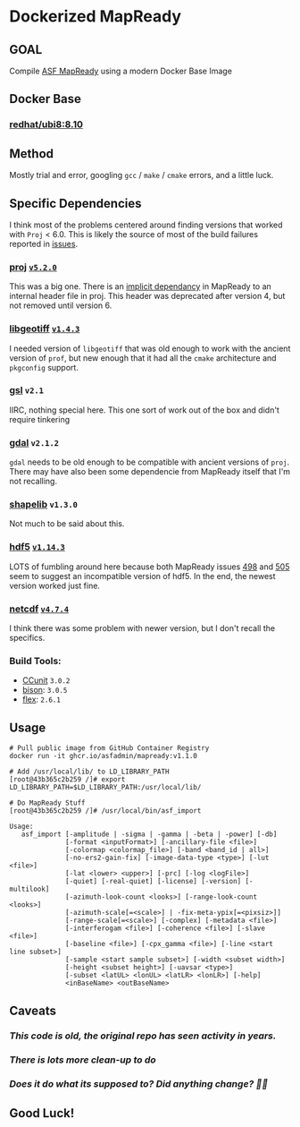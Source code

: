# Dockerized MapReady

## GOAL

Compile [ASF MapReady](https://github.com/asfadmin/asf_mapready) using a modern Docker Base Image

## Docker Base

### [redhat/ubi8:8.10](https://hub.docker.com/r/redhat/ubi8/tags#:~:text=TAG-,8.10,-Last%20pushed%20a)

## Method

Mostly trial and error, googling `gcc` / `make` / `cmake` errors, and a little luck. 

## Specific Dependencies 

I think most of the problems centered around finding versions that worked with `Proj` < 6.0. This is likely the source of most of the build failures reported in [issues](https://github.com/asfadmin/ASF_MapReady/issues/).

### [proj](https://proj.org/) [`v5.2.0`](https://github.com/OSGeo/PROJ/releases/tag/5.2.0)

This was a big one. There is an [implicit dependancy](https://github.com/asfadmin/ASF_MapReady/issues/128) in MapReady to an internal header file in proj. This header was deprecated after version 4, but not removed until version 6. 

### [libgeotiff](https://trac.osgeo.org/geotiff/) [`v1.4.3`](https://github.com/OSGeo/libgeotiff/releases/tag/1.4.3)

I needed version of `libgeotiff` that was old enough to work with the ancient version of `prof`, but new enough that it had all the `cmake` architecture and `pkgconfig` support.

### [gsl](https://www.gnu.org/software/gsl/) `v2.1`

IIRC, nothing special here. This one sort of work out of the box and didn't require tinkering

### [gdal](https://gdal.org/index.html) `v2.1.2`

`gdal` needs to be old enough to be compatible with ancient versions of `proj`. There may have also been some dependencie from MapReady itself that I'm not recalling.

### [shapelib](http://shapelib.maptools.org/) `v1.3.0`

Not much to be said about this. 

### [hdf5](https://portal.hdfgroup.org/documentation/) [`v1.14.3`](https://portal.hdfgroup.org/documentation/hdf5-docs/release_specifics/hdf5_1_14.html)

LOTS of fumbling around here because both MapReady issues [498](https://github.com/asfadmin/ASF_MapReady/issues/498) and [505](https://github.com/asfadmin/ASF_MapReady/issues/505) seem to suggest an incompatible version of hdf5. In the end, the newest version worked just fine.

### [netcdf](https://www.unidata.ucar.edu/software/netcdf/) [`v4.7.4`](https://docs.unidata.ucar.edu/netcdf-c/current/RELEASE_NOTES.html#:~:text=4.7.4%20%2D%20March%2027%2C%202020)

I think there was some problem with newer version, but I don't recall the specifics.

### Build Tools:

* [CCunit](https://cunity.gitlab.io/cunit/) `3.0.2`
* [bison](https://www.gnu.org/software/bison/): `3.0.5`
* [flex](https://github.com/westes/flex): `2.6.1`


## Usage

```
# Pull public image from GitHub Container Registry
docker run -it ghcr.io/asfadmin/mapready:v1.1.0

# Add /usr/local/lib/ to LD_LIBRARY_PATH
[root@43b365c2b259 /]# export LD_LIBRARY_PATH=$LD_LIBRARY_PATH:/usr/local/lib/

# Do MapReady Stuff
[root@43b365c2b259 /]# /usr/local/bin/asf_import 

Usage:
   asf_import [-amplitude | -sigma | -gamma | -beta | -power] [-db]
              [-format <inputFormat>] [-ancillary-file <file>]
              [-colormap <colormap_file>] [-band <band_id | all>]
              [-no-ers2-gain-fix] [-image-data-type <type>] [-lut <file>]
              [-lat <lower> <upper>] [-prc] [-log <logFile>]
              [-quiet] [-real-quiet] [-license] [-version] [-multilook]
              [-azimuth-look-count <looks>] [-range-look-count <looks>]
              [-azimuth-scale[=<scale>] | -fix-meta-ypix[=<pixsiz>]]
              [-range-scale[=<scale>] [-complex] [-metadata <file>]
              [-interferogam <file>] [-coherence <file>] [-slave <file>]
              [-baseline <file>] [-cpx_gamma <file>] [-line <start line subset>]
              [-sample <start sample subset>] [-width <subset width>]
              [-height <subset height>] [-uavsar <type>]
              [-subset <latUL> <lonUL> <latLR> <lonLR>] [-help]
              <inBaseName> <outBaseName>
```

## Caveats

### _This code is old, the original repo has seen activity in years._

### _There is lots more clean-up to do_

### _Does it do what its supposed to? Did anything change? 🤷‍♂️_

## Good Luck!
